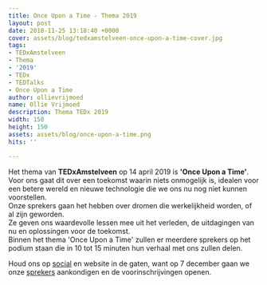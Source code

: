 ```yaml
---
title: Once Upon a Time - Thema 2019
layout: post
date: 2018-11-25 13:18:40 +0000
cover: assets/blog/tedxamstelveen-once-upon-a-time-cover.jpg
tags:
- TEDxAmstelveen
- Thema
- '2019'
- TEDx
- TEDTalks
- Once Upon a Time
author: ollievrijmoed
name: Ollie Vrijmoed
description: Thema TEDx 2019
width: 150
height: 150
assets: assets/blog/once-upon-a-time.png
hits: ''

---
```

Het thema van **TEDxAmstelveen** op 14 april 2019 is **'Once Upon a Time'**. Voor ons gaat dit over een toekomst waarin niets onmogelijk is, idealen voor een betere wereld en nieuwe technologie die we ons nu nog niet kunnen voorstellen.   
Onze sprekers gaan het hebben over dromen die werkelijkheid worden, of al zijn geworden.   
Ze geven ons waardevolle lessen mee uit het verleden, de uitdagingen van nu en oplossingen voor de toekomst.   
Binnen het thema 'Once Upon a Time' zullen er meerdere sprekers op het podium staan die in 10 tot 15 minuten hun verhaal met ons zullen delen.

Houd ons op [social](https://www.facebook.com/TEDxAmstelveen "Facebook") en website in de gaten, want op 7 december gaan we onze [sprekers](https://tedxamstelveen.com/sprekers/ "Sprekers") aankondigen en de voorinschrijvingen openen.